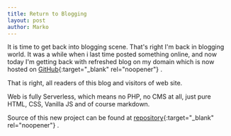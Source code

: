 ```yaml
---
title: Return to Blogging
layout: post
author: Marko
---
```

It is time to get back into blogging scene.
That's right I'm back in blogging world. It was a while when i last time posted something online, and now today I'm getting back with refreshed blog on my domain which is now hosted on [GitHub](https://github.com){:target="_blank" rel="noopener"} .

That is right, all readers of this blog and visitors of web site.

Web is fully Serverless, which means no PHP, no CMS at all, just pure HTML, CSS, Vanilla JS and of course markdown.

Source of this new project can be found at [repository](https://github.com/idzan/idzan.github.io){:target="_blank" rel="noopener"} .